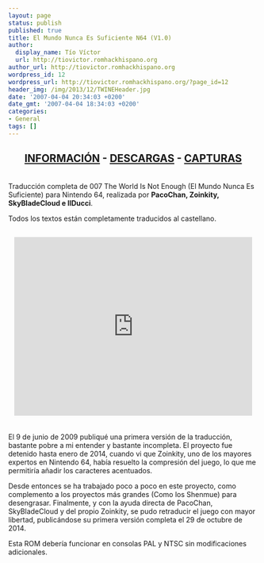 ```yaml
---
layout: page
status: publish
published: true
title: El Mundo Nunca Es Suficiente N64 (V1.0)
author:
  display_name: Tío Víctor
  url: http://tiovictor.romhackhispano.org
author_url: http://tiovictor.romhackhispano.org
wordpress_id: 12
wordpress_url: http://tiovictor.romhackhispano.org/?page_id=12
header_img: /img/2013/12/TWINEHeader.jpg
date: '2007-04-04 20:34:03 +0200'
date_gmt: '2007-04-04 18:34:03 +0200'
categories:
- General
tags: []
---
```

<h2 style="text-align: center;"><strong><a href="http://tiovictor.romhackhispano.org/el-mundo-nunca-es-suficiente-n64/informacion/">INFORMACIÓN</a> - <a href="http://tiovictor.romhackhispano.org/el-mundo-nunca-es-suficiente-n64/descargar/">DESCARGAS</a> - <a href="http://tiovictor.romhackhispano.org/el-mundo-nunca-es-suficiente-n64/capturas/">CAPTURAS</a></strong></h2><br />
Traducción completa de 007 The World Is Not Enough (El Mundo Nunca Es Suficiente) para Nintendo 64, realizada por <strong>PacoChan, Zoinkity, SkyBladeCloud e IlDucci</strong>.</p>
<p>Todos los textos están completamente traducidos al castellano.</p>
<h2 style="text-align: center;"><iframe src="https://www.youtube.com/embed/3RAJBB2a1f8" width="480" height="360" frameborder="0" allowfullscreen="allowfullscreen"></iframe></h2><br />
El 9 de junio de 2009 publiqué una primera versión de la traducción, bastante pobre a mi entender y bastante incompleta. El proyecto fue detenido hasta enero de 2014, cuando vi que Zoinkity, uno de los mayores expertos en Nintendo 64, había resuelto la compresión del juego, lo que me permitiría añadir los caracteres acentuados.</p>
<p>Desde entonces se ha trabajado poco a poco en este proyecto, como complemento a los proyectos más grandes (Como los Shenmue) para desengrasar. Finalmente, y con la ayuda directa de PacoChan, SkyBladeCloud y del propio Zoinkity, se pudo retraducir el juego con mayor libertad, publicándose su primera versión completa el 29 de octubre de 2014.</p>
<p>Esta ROM debería funcionar en consolas PAL y NTSC sin modificaciones adicionales.</p>


